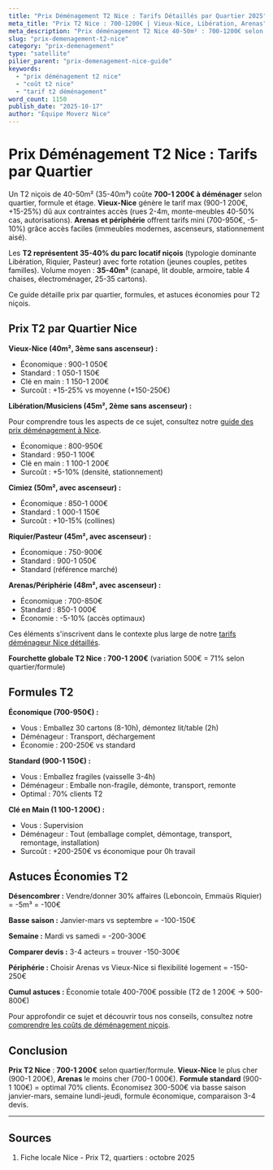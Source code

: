 ```yaml
---
title: "Prix Déménagement T2 Nice : Tarifs Détaillés par Quartier 2025"
meta_title: "Prix T2 Nice : 700-1200€ | Vieux-Nice, Libération, Arenas"
meta_description: "Prix déménagement T2 Nice 40-50m² : 700-1200€ selon quartier/formule. Vieux-Nice 900-1200€ (+15-25%), Arenas 700-950€. Guide complet."
slug: "prix-demenagement-t2-nice"
category: "prix-demenagement"
type: "satellite"
pilier_parent: "prix-demenagement-nice-guide"
keywords:
  - "prix déménagement t2 nice"
  - "coût t2 nice"
  - "tarif t2 déménagement"
word_count: 1150
publish_date: "2025-10-17"
author: "Équipe Moverz Nice"
---
```


# Prix Déménagement T2 Nice : Tarifs par Quartier

Un T2 niçois de 40-50m² (35-40m³) coûte **700-1 200€ à déménager** selon quartier, formule et étage. **Vieux-Nice** génère le tarif max (900-1 200€, +15-25%) dû aux contraintes accès (rues 2-4m, monte-meubles 40-50% cas, autorisations). **Arenas et périphérie** offrent tarifs mini (700-950€, -5-10%) grâce accès faciles (immeubles modernes, ascenseurs, stationnement aisé).

Les **T2 représentent 35-40% du parc locatif niçois** (typologie dominante Libération, Riquier, Pasteur) avec forte rotation (jeunes couples, petites familles). Volume moyen : **35-40m³** (canapé, lit double, armoire, table 4 chaises, électroménager, 25-35 cartons).

Ce guide détaille prix par quartier, formules, et astuces économies pour T2 niçois.

## Prix T2 par Quartier Nice

**Vieux-Nice (40m², 3ème sans ascenseur) :**
- Économique : 900-1 050€
- Standard : 1 050-1 150€
- Clé en main : 1 150-1 200€
- Surcoût : +15-25% vs moyenne (+150-250€)

**Libération/Musiciens (45m², 2ème sans ascenseur) :**

Pour comprendre tous les aspects de ce sujet, consultez notre [guide des prix déménagement à Nice](/blog/prix/prix-demenagement-nice-guide).

- Économique : 800-950€
- Standard : 950-1 100€
- Clé en main : 1 100-1 200€
- Surcoût : +5-10% (densité, stationnement)

**Cimiez (50m², avec ascenseur) :**
- Économique : 850-1 000€
- Standard : 1 000-1 150€
- Surcoût : +10-15% (collines)

**Riquier/Pasteur (45m², avec ascenseur) :**
- Économique : 750-900€
- Standard : 900-1 050€
- Standard (référence marché)

**Arenas/Périphérie (48m², avec ascenseur) :**
- Économique : 700-850€
- Standard : 850-1 000€
- Économie : -5-10% (accès optimaux)


Ces éléments s'inscrivent dans le contexte plus large de notre [tarifs déménageur Nice détaillés](/blog/prix/prix-demenagement-nice-guide).

**Fourchette globale T2 Nice : 700-1 200€** (variation 500€ = 71% selon quartier/formule)

## Formules T2

**Économique (700-950€) :**
- Vous : Emballez 30 cartons (8-10h), démontez lit/table (2h)
- Déménageur : Transport, déchargement
- Économie : 200-250€ vs standard

**Standard (900-1 150€) :**
- Vous : Emballez fragiles (vaisselle 3-4h)
- Déménageur : Emballe non-fragile, démonte, transport, remonte
- Optimal : 70% clients T2

**Clé en Main (1 100-1 200€) :**
- Vous : Supervision
- Déménageur : Tout (emballage complet, démontage, transport, remontage, installation)
- Surcoût : +200-250€ vs économique pour 0h travail

## Astuces Économies T2

**Désencombrer :** Vendre/donner 30% affaires (Leboncoin, Emmaüs Riquier) = -5m³ = -100€

**Basse saison :** Janvier-mars vs septembre = -100-150€

**Semaine :** Mardi vs samedi = -200-300€

**Comparer devis :** 3-4 acteurs = trouver -150-300€

**Périphérie :** Choisir Arenas vs Vieux-Nice si flexibilité logement = -150-250€

**Cumul astuces :** Économie totale 400-700€ possible (T2 de 1 200€ → 500-800€)


Pour approfondir ce sujet et découvrir tous nos conseils, consultez notre [comprendre les coûts de déménagement niçois](/blog/prix/prix-demenagement-nice-guide).

## Conclusion

**Prix T2 Nice** : **700-1 200€** selon quartier/formule. **Vieux-Nice** le plus cher (900-1 200€), **Arenas** le moins cher (700-1 000€). **Formule standard** (900-1 100€) = optimal 70% clients. Économisez 300-500€ via basse saison janvier-mars, semaine lundi-jeudi, formule économique, comparaison 3-4 devis.

---

## Sources

1. Fiche locale Nice - Prix T2, quartiers : octobre 2025


